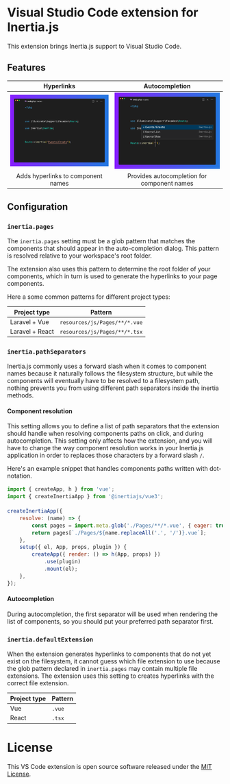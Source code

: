 # Visual Studio Code extension for Inertia.js

This extension brings Inertia.js support to Visual Studio Code.

## Features

|                   Hyperlinks                    |                    Autocompletion                    |
| :---------------------------------------------: | :--------------------------------------------------: |
| <img src=".github/hyperlink.png" width="370" /> | <img src=".github/autocompletion.png" width="370" /> |
|       Adds hyperlinks to component names        |     Provides autocompletion for component names      |

## Configuration

### `inertia.pages`

The `inertia.pages` setting must be a glob pattern that matches the components
that should appear in the auto-completion dialog. This pattern is resolved
relative to your workspace's root folder.

The extension also uses this pattern to determine the root folder of your
components, which in turn is used to generate the hyperlinks to your page
components.

Here a some common patterns for different project types:

| Project type    | Pattern                       |
| --------------- | ----------------------------- |
| Laravel + Vue   | `resources/js/Pages/**/*.vue` |
| Laravel + React | `resources/js/Pages/**/*.tsx` |

### `inertia.pathSeparators`

Inertia.js commonly uses a forward slash when it comes to component names
because it naturally follows the filesystem structure, but while the components
will eventually have to be resolved to a filesystem path, nothing prevents you
from using different path separators inside the inertia methods.

#### Component resolution

This setting allows you to define a list of path separators that the extension
should handle when resolving components paths on click, and during
autocompletion. This setting only affects how the extension, and you will have
to change the way component resolution works in your Inertia.js application in
order to replaces those characters by a forward slash `/`.

Here's an example snippet that handles components paths written with
dot-notation.

```js
import { createApp, h } from 'vue';
import { createInertiaApp } from '@inertiajs/vue3';

createInertiaApp({
    resolve: (name) => {
        const pages = import.meta.glob('./Pages/**/*.vue', { eager: true });
        return pages[`./Pages/${name.replaceAll('.', '/')}.vue`];
    },
    setup({ el, App, props, plugin }) {
        createApp({ render: () => h(App, props) })
            .use(plugin)
            .mount(el);
    },
});
```

#### Autocompletion

During autocompletion, the first separator will be used when rendering the list
of components, so you should put your preferred path separator first.

### `inertia.defaultExtension`

When the extension generates hyperlinks to components that do not yet exist on
the filesystem, it cannot guess which file extension to use because the glob
pattern declared in `inertia.pages` may contain multiple file extensions. The
extension uses this setting to creates hyperlinks with the correct file
extension.

| Project type | Pattern |
| ------------ | ------- |
| Vue          | `.vue`  |
| React        | `.tsx`  |

# License

This VS Code extension is open source software released under the
[MIT License](./LICENSE.md).

